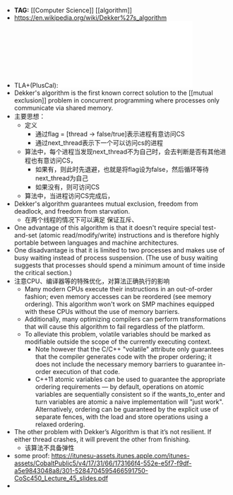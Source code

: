 - **TAG:** [[Computer Science]] [[algorithm]]
- https://en.wikipedia.org/wiki/Dekker%27s_algorithm
- TLA+(PlusCal): ![dekker.pdf](../assets/dekker_1662279942518_0.pdf)
- Dekker's algorithm is the first known correct solution to the [[mutual exclusion]] problem in concurrent programming where processes only communicate via shared memory.
- 主要思想：
	- 定义
		- 通过flag = [thread -> false/true]表示进程有意访问CS
		- 通过next_thread表示下一个可以访问cs的进程
	- 算法中，每个进程当发现next_thread不为自己时，会去判断是否有其他进程也有意访问CS，
		- 如果有，则此时先退避，也就是将flag设为false，然后循环等待next_thread为自己
		- 如果没有，则可访问CS
	- 算法中，当进程访问CS完成后，
- Dekker's algorithm guarantees mutual exclusion, freedom from deadlock, and freedom from starvation.
	- 在两个线程的情况下可以满足 保证互斥、
- One advantage of this algorithm is that it doesn't require special test-and-set (atomic read/modify/write) instructions and is therefore highly portable between languages and machine architectures.
- One disadvantage is that it is limited to two processes and makes use of busy waiting instead of process suspension. (The use of busy waiting suggests that processes should spend a minimum amount of time inside the critical section.)
- 注意CPU、编译器等的特殊优化，对算法正确执行的影响
	- Many modern CPUs execute their instructions in an out-of-order fashion; even memory accesses can be reordered (see memory ordering). This algorithm won't work on SMP machines equipped with these CPUs without the use of memory barriers.
	- Additionally, many optimizing compilers can perform transformations that will cause this algorithm to fail regardless of the platform.
	- To alleviate this problem, volatile variables should be marked as modifiable outside the scope of the currently executing context.
		- Note however that the C/C++ "volatile" attribute only guarantees that the compiler generates code with the proper ordering; it does not include the necessary memory barriers to guarantee in-order execution of that code.
		- C++11 atomic variables can be used to guarantee the appropriate ordering requirements — by default, operations on atomic variables are sequentially consistent so if the wants_to_enter and turn variables are atomic a naive implementation will "just work". Alternatively, ordering can be guaranteed by the explicit use of separate fences, with the load and store operations using a relaxed ordering.
- The other problem with Dekker’s Algorithm is that it’s not resilient. If either thread crashes, it will prevent the other from finishing.
	- 该算法不具备弹性
- some proof: https://itunesu-assets.itunes.apple.com/itunes-assets/CobaltPublic5/v4/17/31/66/173166f4-552e-e5f7-f9df-a5e9843048a8/301-5284704595466591750-CoSc450_Lecture_45_slides.pdf
-